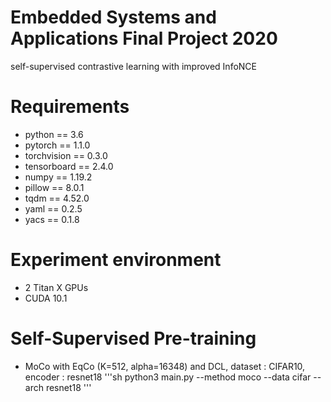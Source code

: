 # Embedded Systems and Applications Final Project 2020
self-supervised contrastive learning with improved InfoNCE
# Requirements
* python == 3.6
* pytorch == 1.1.0
* torchvision == 0.3.0
* tensorboard == 2.4.0
* numpy == 1.19.2
* pillow == 8.0.1
* tqdm == 4.52.0
* yaml == 0.2.5
* yacs == 0.1.8
# Experiment environment 
* 2 Titan X GPUs
* CUDA 10.1
# Self-Supervised Pre-training
* MoCo with EqCo (K=512, alpha=16348) and DCL, dataset : CIFAR10, encoder : resnet18
'''sh
python3 main.py --method moco --data cifar --arch resnet18 
'''

